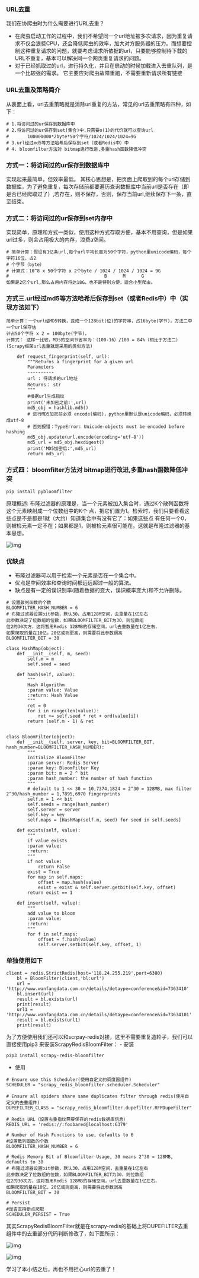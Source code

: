 ### URL去重

我们在协爬虫时为什么需要进行URL去重？

- 在爬虫启动工作的过程中，我们不希望同一个url地址被多次请求，因为重复请求不仅会浪费CPU，还会降低爬虫的效率，加大对方服务器的压力。而想要控制这种重复请求的问题，就要考虑请求所依据的url，只要能够控制待下载的URL不重复，基本可以解决同一个网页重复请求的问题。
- 对于已经抓取过的url，进行持久化，并且在启动的时候加载进入去重队列，是一个比较强的需求。 它主要应对爬虫故障重跑，不需要重新请求所有链接

### URL去重及策略简介

从表面上看，url去重策略就是消除url重复的方法，常见的url去重策略有四种，如下：

```
# 1.将访问过的ur保存到数据库中
# 2.将访问过的ur保存到set(集合)中,只需要o(1)的代价就可以查询url
#       100000000*2byte*50个字符/1024/1024/1024=9G
# 3.url经过md5等方法哈希后保存到set（或者Redis中）中
# 4. bloomfilter方法对 bitmap进行改进,多重hash函数降低冲突
```

### 方式一：将访问过的ur保存到数据库中

实现起来最简单，但效率最低。 其核心思想是，把页面上爬取到的每个url存储到数据库，为了避免重复，每次存储前都要遍历查询数据库中当前url是否存在（即是否已经爬取过了）,若存在，则不保存，否则，保存当前url,继续保存下一条，直至结束。

### 方式二：将访问过的ur保存到set内存中

实现简单，原理和方式一类似，使用这种方式存取方便，基本不用查询，但是如果url过多，则会占用极大的内存，浪费a空间。

```
# 简单计算：假设有1亿条url,每个url平均长度为50个字符，python里unicode编码，每个字符16位，占2
# 个字节（byte）
# 计算式：10^8 x 50个字符 x 2个byte / 1024 / 1024 / 1024 = 9G
#                                    B      M      G
如果是2亿个url,那么占用内存将达18G，也不是特别方便，适合小型爬虫。
```

### 方式三.url经过md5等方法哈希后保存到set（或者Redis中）中（实现方法如下）

```
简单计算：一个url经MD5转换，变成一个128bit(位)的字符串，占16byte(字节)，方法二中一个url保守估
计占50个字符 x 2 = 100byte(字节)，
计算式： 这样一比较，MD5的空间节省率为：（100-16）/100 = 84%（相比于方法二）
(Scrapy框架url去重就是采用的类似方法)

    def request_fingerprint(self, url):
        """Returns a fingerprint for a given url
        Parameters
        ----------
        url : 待请求的url地址
        Returns： str
        """
        #根据url生成指纹
        print('未加密之前:',url)
        md5_obj = hashlib.md5()
        # 进行MD5加密前必须 encode(编码)，python里默认是unicode编码，必须转换成utf-8
        # 否则报错：TypeError: Unicode-objects must be encoded before hashing
        md5_obj.update(url.encode(encoding='utf-8'))
        md5_url = md5_obj.hexdigest()
        print('MD5加密后:',md5_url)
        return md5_url
```

### 方式四： bloomfilter方法对 bitmap进行改进,多重hash函数降低冲突

```
pip install pybloomfilter
```

原理概述: 布隆过滤器的原理是，当一个元素被加入集合时，通过K个散列函数将这个元素映射成一个位数组中的K个 点，把它们置为1。检索时，我们只要看看这些点是不是都是1就（大约）知道集合中有没有它了：如果这些点 有任何一个0，则被检元素一定不在；如果都是1，则被检元素很可能在。这就是布隆过滤器的基本思想。 

![img](https://pic4.zhimg.com/v2-a904716bb4dbbe7317894be25d14791f_b.png)



### 优缺点

- 布隆过滤器可以用于检索一个元素是否在一个集合中。
- 优点是空间效率和查询时间都远远超过一般的算法。
- 缺点是有一定的误识别率(随着数据的变大，误识概率变大)和不允许删除。

```
# 设置散列函数的个数
BLOOMFILTER_HASH_NUMBER = 6
# 布隆过滤器设置bit参数，默认30，占用128M空间，去重量在1亿左右
此参数决定了位数组的位数，如果BLOOMFILTER_BIT为30，则位数组
位2的30次方，这将暂用Redis 128MB的存储空间，url去重数量在1亿左右，
如果爬取的量在10亿，20亿或则更高，则需要将此参数调高
BLOOMFILTER_BIT = 30

class HashMap(object):
    def __init__(self, m, seed):
        self.m = m
        self.seed = seed

    def hash(self, value):
        """
        Hash Algorithm
        :param value: Value
        :return: Hash Value
        """
        ret = 0
        for i in range(len(value)):
            ret += self.seed * ret + ord(value[i])
        return (self.m - 1) & ret


class BloomFilter(object):
    def __init__(self, server, key, bit=BLOOMFILTER_BIT, hash_number=BLOOMFILTER_HASH_NUMBER):
        """
        Initialize BloomFilter
        :param server: Redis Server
        :param key: BloomFilter Key
        :param bit: m = 2 ^ bit
        :param hash_number: the number of hash function
        """
        # default to 1 << 30 = 10,7374,1824 = 2^30 = 128MB, max filter 2^30/hash_number = 1,7895,6970 fingerprints
        self.m = 1 << bit
        self.seeds = range(hash_number)
        self.server = server
        self.key = key
        self.maps = [HashMap(self.m, seed) for seed in self.seeds]

    def exists(self, value):
        """
        if value exists
        :param value:
        :return:
        """
        if not value:
            return False
        exist = True
        for map in self.maps:
            offset = map.hash(value)
            exist = exist & self.server.getbit(self.key, offset)
        return exist == 1

    def insert(self, value):
        """
        add value to bloom
        :param value:
        :return:
        """
        for f in self.maps:
            offset = f.hash(value)
            self.server.setbit(self.key, offset, 1)
```

### 单独使用如下

```
client = redis.StrictRedis(host='118.24.255.219',port=6380)
    bl = BloomFilter(client,'bl:url')
    url = 'http://www.wanfangdata.com.cn/details/detaype=conference&id=7363410'
    bl.insert(url)
    result = bl.exists(url)
    print(result)
    url1 = 'http://www.wanfangdata.com.cn/details/detaype=conference&id=73634101'
    result = bl.exists(url1)
    print(result)
```

为了方便使用我们还可以和scrpay-redis对接，这里不需要重复造轮子，我们可以直接使用pip3 来安装ScrapyRedisBloomFilter： - 安装

```
pip3 install scrapy-redis-bloomfilter
```

- 使用

```
# Ensure use this Scheduler(使用自定义的调度器组件)
SCHEDULER = "scrapy_redis_bloomfilter.scheduler.Scheduler"

# Ensure all spiders share same duplicates filter through redis(使用自定义的去重组件)
DUPEFILTER_CLASS = "scrapy_redis_bloomfilter.dupefilter.RFPDupeFilter"

# Redis URL（设置去重指纹需要保存的redis数据库信息）
REDIS_URL = 'redis://:foobared@localhost:6379'

# Number of Hash Functions to use, defaults to 6
#设置散列函数的个数
BLOOMFILTER_HASH_NUMBER = 6

# Redis Memory Bit of Bloomfilter Usage, 30 means 2^30 = 128MB, defaults to 30
# 布隆过滤器设置bit参数，默认30，占用128M空间，去重量在1亿左右
此参数决定了位数组的位数，如果BLOOMFILTER_BIT为30，则位数组
位2的30次方，这将暂用Redis 128MB的存储空间，url去重数量在1亿左右，
如果爬取的量在10亿，20亿或则更高，则需要将此参数调高
BLOOMFILTER_BIT = 30

# Persist
#是否支持断点爬取
SCHEDULER_PERSIST = True
```

其实ScrapyRedisBloomFilter就是在scrapy-redis的基础上将DUPEFILTER去重组件中的去重部分代码判断修改了，如下图所示： 

![img](https://pic2.zhimg.com/v2-d5e1b3a5549508cfadfb7cd351f742d9_b.png)

![img](https://pic2.zhimg.com/v2-6a86db3727b538fe4c49ef0c385595dd_b.png)

 学习了本小结之后，再也不用担心url的去重了！